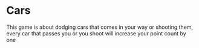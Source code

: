 # Cars

This game is about dodging cars that comes in your way or shooting them, every car that passes you or you shoot will increase your point count by one
